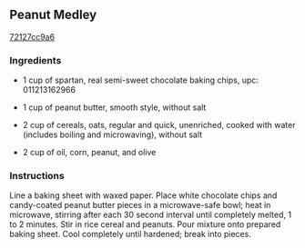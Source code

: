 ## Peanut Medley

[72127cc9a6](http://allrecipes.com/recipe/peanut-medley/)

### Ingredients

 - 1 cup of spartan, real semi-sweet chocolate baking chips, upc: 011213162966

 - 1 cup of peanut butter, smooth style, without salt

 - 2 cup of cereals, oats, regular and quick, unenriched, cooked with water (includes boiling and microwaving), without salt

 - 2 cup of oil, corn, peanut, and olive

### Instructions

Line a baking sheet with waxed paper. Place white chocolate chips and candy-coated peanut butter pieces in a microwave-safe bowl; heat in microwave, stirring after each 30 second interval until completely melted, 1 to 2 minutes. Stir in rice cereal and peanuts. Pour mixture onto prepared baking sheet. Cool completely until hardened; break into pieces.